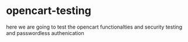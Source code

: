 # opencart-testing
here we are going to test the opencart functionalties and security testing and passwordless authenication
